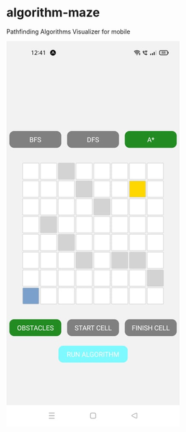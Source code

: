 # algorithm-maze
Pathfinding Algorithms Visualizer for mobile

![alt text](https://github.com/mihai145/algorithm-maze/blob/main/presentation/maze.jpg?raw=true)
